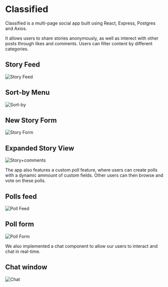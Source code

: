 # Classified

Classified is a multi-page social app built using React, Express, Postgres and Axios.

It allows users to share stories anonymously, as well as interect with other posts through likes and comments. Users can filter content by different categories. 

## Story Feed
![Story Feed]()

## Sort-by Menu
![Sort-by]()

## New Story Form
![Story Form]()

## Expanded Story View
![Story+comments]()

The app also features a custom poll feature, where users can create polls with a dynamic ammount of custom fields. Other users can then browse and vote on these polls. 

## Polls feed
![Poll Feed]()

## Poll form
![Poll Form]()

We also implemented a chat component to allow our users to interact and chat in real-time. 

## Chat window
![Chat]()

## 